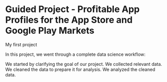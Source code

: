 # Guided Project - Profitable App Profiles for the App Store and Google Play Markets
My first project 

In this project, we went through a complete data science workflow:

We started by clarifying the goal of our project.
We collected relevant data.
We cleaned the data to prepare it for analysis.
We analyzed the cleaned data.
